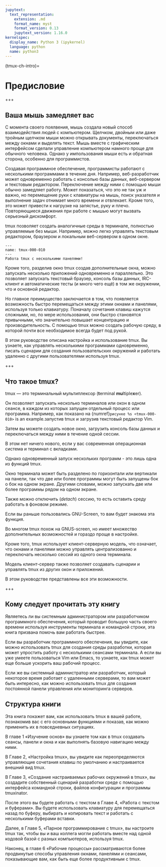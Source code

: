 ```yaml
---
jupytext:
  text_representation:
    extension: .md
    format_name: myst
    format_version: 0.13
    jupytext_version: 1.16.0
kernelspec:
  display_name: Python 3 (ipykernel)
  language: python
  name: python3
---
```


(tmux-ch-intro)=
# Предисловие

+++

## Ваша мышь замедляет вас

С момента своего поялвения, мышь создала новый способ взаимодействия людей с компьютером.
Щелчком, двойным или даже тройным щелчком мыши можно открывать документы, переключаться между окнами и выделять текст.
Мышь вместе с графическим интерфейсом сделали управление компьютером намного проще для обычного человека.
Однако у импользования мыши есть и обратная сторона, особенно для программистов.

Создавая программное обеспечение, программисты работают с несколькими программами в течение дня.
Например, веб-разработчик может одновременно работать с консолью базы данных, веб-сервером и текстовым редактором.
Переключение между ними с помощью мыши обычно замедляет работу.
Может показаться, что это не так уж и важно, но перемещение руки с клавиатуры на мышь, поиск указателя и выполнение задач отнимает 
много времени и отвлекает.
Кроме того, это может привести к нагрузке на запястье, руку и плечо.
Повторяющиеся движения при работе с мышью могут вызвать серьезный дискомфорт.

tmux позволяет создать аналогичные среды в терминале, полностью управляемые без мыши. 
Например, можно легко управлять текстовым редактором, браузером и локальным веб-сервером в одном окне.

```{figure} ./images/tmux-000-010.svg
---
name: tmux-000-010
---
Работа tmux с несколькими панелями!
```

Кроме того, разделив окно tmux создав дополнительные окна, можно запускать несколько приложений одновременно и параллельно.
Это позволяет запускать текстовый браузер, консоль базы данных, IRC-клиент и автоматические тесты (и много чего ещё) в том же окружении, что и основной редактор.

Но главное преимущество заключается в том, что появляется возможность быстро перемещаться между этими окнами и панелями, используя только клавиатуру.
Поначалу сочетания клавиш кажутся сложными, но, по мере использования, они быстро становятся привычными, что значительно повышает концентрацию и производительность.
С помощью tmux можно создать рабочую среду, в которой почти все необходимое всегда будет под рукой.

В этом руководстве описана настройка и использование tmux.
Вы узнаете, как управлять несколькими программами одновременно, писать сценарии для создания пользовательских окружений и работать удаленно с другими пользователями используя tmux.

+++

## Что такое tmux?

tmux — это терминальный мультиплексор (**t**erminal **mu**ltiple**x**er).

Он позволяет запускать несколько терминалов или окон в одном сеансе, в каждом из которых запущен отдельный процесс или программа. 
Например, как показано на {numref}`рисунке %s <tmux-000-010>` is an example.запустив tmux и загрузив текстовый редактор Vim.

Затем вы можете создать новое окно, загрузить консоль базы данных и переключаться между ними в течение одной сессии.



В этом нет ничего нового, если у вас современная операционная система и терминал с вкладками.

Однако одновременный запуск нескольких программ - это лишь одна из функций tmux.

Окно терминала может быть разделено по горизонтали или вертикали на панели, так что две или более программы могут быть запущены бок о бок на одном экране. Другими словами, можно запускать две или более программы рядом на одном экране.



Также можно отключить (*detach*) сессию, то есть оставить среду работать в фоновом режиме.

Если вы раньше пользовались GNU-Screen, то вам будет знакома эта функция.

Во многом tmux похож на GNUS-screen, но имеет множество дополнительных возможностей и гораздо проще в настройке.

Кроме того, tmux использует клиент-серверную модель, что означает, что окнами и панелями можно управлять централизованно и переключать несколько сессий из одного окна терминала.

Модель клиент-сервер также позволяет создавать сценарии и управлять tmux из других окон и приложений.



В этом руководстве представлены все эти возможности.

+++

## Кому следует прочитать эту книгу

Являетесь ли вы системным администратором или разработчиком программного обеспечения, который проводит большую часть своего времени используя инструменты терминала и командной строки, эта книга призвана помочь вам работать быстрее.

Если вы разработчик программного обеспечения, вы увидите, как можно использовать tmux для создания среды разработки, которая может упростить работу с несколькими сеансами терминала. А если вы уже умеете пользоваться Vim или Emacs, то узнаете, как tmux может еще больше ускорить ваш рабочий процесс.

Если же вы системный администратор или разработчик, который некоторое время работает с удаленными серверами, то вам может быть интересно, как можно использовать tmux для создания постоянной панели управления или мониторинга серверов.


## Структура книги

Эта книга покажет вам, как использовать tmux в вашей работе, познакомив вас с его основными функциями и показав, как можно применить их в повседневных ситуациях.

В главе 1 «Изучение основ» вы узнаете том как в tmux создавать сеансы, панели и окна и как выполнять базовую навигацию между ними.

В Главе 2, «Настройка tmux», вы увидите как переопределяются управляющие сочетания клавиш по умолчанию и настраивается внешний вид tmux.

В Главе 3, «Создание настраиваемых рабочих окружений в tmux», вы создадите собственный сценарий разработки среде с помощью интерфейса командной строки, файлов конфигурации и программы tmuxinator.

После этого вы будете работать с текстом в Главе 4, «Работа с текстом и буферами». 
Вы будете использовать клавиатуру для перемещаться назад по буферу, выбирать и копировать текст и работать с несколькими буферами вставки.

Далее, в Главе 5, «Парное программирование с tmux», вы настроите tmux так, чтобы вы и ваш коллега могли работать вместе над одной кодовой базой с разных компьютеров, используя tmux.

Наконец, в главе 6 «Рабочие процессы» рассматриваются более продвинутые способы управления окнами, панелями и сеансами, показывающие вам, как быть еще более продуктивным с tmux.
